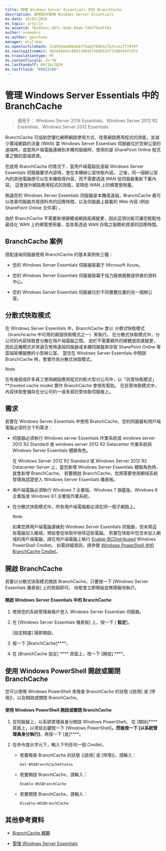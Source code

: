```yaml
---
title: 管理 Windows Server Essentials 中的 BranchCache
description: 說明如何使用 Windows Server Essentials
ms.date: 10/03/2016
ms.topic: article
ms.assetid: f6e05aec-d07c-4e0b-94ab-f20279e9ffd1
author: nnamuhcs
ms.author: geschuma
manager: mtillman
ms.openlocfilehash: 52493dae886eb8f74a6276854c7b7cce2f77470f
ms.sourcegitcommit: db2d46842c68813d043738d6523f13d8454fc972
ms.translationtype: MT
ms.contentlocale: zh-TW
ms.lasthandoff: 09/10/2020
ms.locfileid: "89623204"
---
```

# <a name="manage-branchcache-in-windows-server-essentials"></a>管理 Windows Server Essentials 中的 BranchCache

>適用于： Windows Server 2016 Essentials、Windows Server 2012 R2 Essentials、Windows Server 2012 Essentials

BranchCache 可協助您優化網際網路使用方式、改善網路應用程式的效能，並減少廣域網路的流量 (WAN) 當 Windows Server Essentials 伺服器位於您辦公室的遠端時，或當用戶端電腦連線到本機伺服器時，使用的是 SharePoint Online 程式庫之類的雲端資源。

 在啟用 BranchCache 的情況下，當用戶端電腦從遠端 Windows Server Essentials 伺服器要求內容時，會在本機辦公室快取內容。 之後，同一個辦公室內的其他電腦便可以在本機取得內容，而不需要透過 WAN 從伺服器重新下載內容。 這會提升網路應用程式的效能，並降低 WAN 上的頻寬使用量。

 無論您的 Windows Server Essentials 伺服器是本機或遠端，BranchCache 都可以改善伺服器共用資料夾的回應時間，以及伺服器上裝載的 Web 內容 (例如 SharePoint Online 文件庫) 。

 由於 BranchCache 不需要新增硬體或網路拓撲變更，因此這項功能可讓您輕鬆地最佳化 WAN 上的頻寬使用量，並改善透過 WAN 存取之服務和資源的回應時間。

## <a name="branchcache-scenarios"></a>BranchCache 案例
 搭配遠端伺服器使用 BranchCache 的基本案例有三種：

-   您的 Windows Server Essentials 伺服器裝載于 Microsoft Azure。

-   您的 Windows Server Essentials 伺服器裝載于協力廠商服務提供者的資料中心。

-   您的 Windows Server Essentials 伺服器位於不同實體位置的另一個辦公室。

## <a name="distributed-cache-mode"></a>分散式快取模式
 在 Windows Server Essentials 中，BranchCache 會以 *分散式*快取模式（branchcache 中可用的兩個快取模式之一）來執行。 在分散式快取模式中，分公司的內容快取會分散在用戶端電腦之間。 由於不需要額外的硬體或拓撲變更，因此這種模式非常適合使用遠端伺服器或本機伺服器來存取 SharePoint Online 等雲端架構服務的小型辦公室。 當您在 Windows Server Essentials 中開啟 BranchCache 時，會實作為分散式快取模式。

> [!NOTE]
>  在有幾個或許多員工使用網路應用程式的較大型分公司中，以「託管快取模式」**(hosted cache mode) 實作 BranchCache 會很有幫助。 在託管快取模式中，內容快取會儲存在分公司的一或多部託管快取伺服器上。

## <a name="requirements"></a>需求
 若要在 Windows Server Essentials 中使用 BranchCache，您的伺服器和用戶端電腦必須符合下列需求：

-   伺服器必須執行 Windows server Essentials 作業系統或 windows server 2012 R2 Standard 或 windows server 2012 R2 Datacenter 作業系統與 Windows Server Essentials 體驗角色。

     在 Windows Server 2012 R2 Standard 或 Windows Server 2012 R2 Datacenter Server 上，當您新增 Windows Server Essentials 體驗角色時，就會新增 BranchCache。 若要開啟 BranchCache，您將需要使用網域系統管理員認證登入 Windows Server Essentials 儀表板。

-   用戶端電腦必須執行 Windows 7 企業版、Windows 7 旗艦版、Windows 8 企業版或 Windows 8.1 企業版作業系統。

-   在分散式快取模式中，所有用戶端電腦都必須在同一個子網路上。

    > [!NOTE]
    >  如果您將用戶端電腦連線到 Windows Server Essentials 伺服器，但未將這些電腦加入網域，預設會從快取中排除這些電腦。 若要在快取中包含未加入網域的用戶端電腦，請在用戶端電腦上執行 [Enable-BCDistributed](https://technet.microsoft.com/library/hh848398.aspx) Windows PowerShell Cmdlet。 如需詳細資訊，請參閱 [Windows PowerShell 中的 BranchCache Cmdlet](https://technet.microsoft.com/library/hh848392.aspx)。


## <a name="turn-branchcache-on"></a>開啟 BranchCache
 若要以分散式快取模式開啟 BranchCache，只要按一下 [Windows Server Essentials 儀表板] 上的按鈕即可。 快取會立即開始並無障礙地執行。

#### <a name="to-turn-on-branchcache-in-windows-server-essentials"></a>開啟 Windows Server Essentials 中的 BranchCache

1.  使用您的系統管理員帳戶登入 Windows Server Essentials 伺服器。

2.  在 [Windows Server Essentials 儀表板] 上，按一下 [ **設定**]。

     [設定精靈] 隨即開啟。

3.  按一下 [BranchCache]****。

4.  在 [BranchCache 設定] **** 頁面上，按一下 [開啟] ****。

## <a name="use-windows-powershell-to-turn-branchcache-on-or-off"></a>使用 Windows PowerShell 開啟或關閉 BranchCache
 您可以使用 Windows PowerShell 來檢查 BranchCache 的狀態 ([啟用] 或 [停用])，以及開啟或關閉 BranchCache。

#### <a name="to-turn-branchcache-on-or-off-using-windows-powershell"></a>使用 Windows PowerShell 開啟或關閉 BranchCache

1.  在伺服器上，以系統管理員身分開啟 Windows PowerShell。 在 [開始]**** 頁面上，以滑鼠右鍵按一下 [Windows PowerShell]****，然後按一下 [以系統管理員身分執行]****，再按一下 [是]****。

2.  在命令提示字元下，輸入下列任何一個 Cmdlet。

    -   若要檢查 BranchCache 的狀態 ([啟用] 或 [停用])，請輸入：

        ```powershell
        Get-WSSBranchCacheStatus
        ```

    -   若要開啟 BranchCache，請輸入：

        ```powershell
        Enable-WSSBranchCache
        ```

    -   若要關閉 BranchCache，請輸入：

        ```powershell
        Disable-WSSBranchCache
        ```

## <a name="additional-references"></a>其他參考資料

-   [BranchCache 概觀](/previous-versions/windows/it-pro/windows-server-2012-R2-and-2012/hh831696(v=ws.11))

-   [管理 Windows Server Essentials](Manage-Windows-Server-Essentials.md)